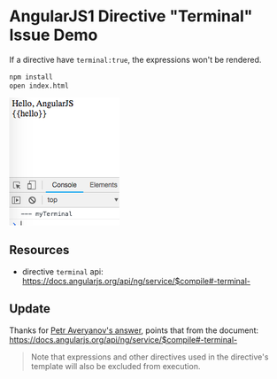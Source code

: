 AngularJS1 Directive "Terminal" Issue Demo
==========================================

If a directive have `terminal:true`, the expressions won't be rendered.

```
npm install
open index.html
```

![demo](./images/demo.jpg)

Resources
---------

- directive `terminal` api: <https://docs.angularjs.org/api/ng/service/$compile#-terminal->

Update
------

Thanks for [Petr Averyanov's answer](https://stackoverflow.com/a/52114151/342235), points that from the document: <https://docs.angularjs.org/api/ng/service/$compile#-terminal->

> Note that expressions and other directives used in the directive's template will also be excluded from execution.
